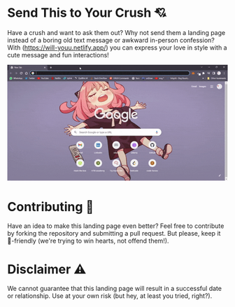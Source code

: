 # Send This to Your Crush 💘

Have a crush and want to ask them out? Why not send them a landing page instead of a boring old text message or awkward in-person confession? With (https://will-youu.netlify.app/) you can express your love in style with a cute message and fun interactions!

<div align="center">
  <img src="demo.gif" alt="demo">
 </div>

# Contributing 🤝

Have an idea to make this landing page even better? Feel free to contribute by forking the repository and submitting a pull request. But please, keep it 💖-friendly (we're trying to win hearts, not offend them!).

# Disclaimer ⚠️

We cannot guarantee that this landing page will result in a successful date or relationship. Use at your own risk (but hey, at least you tried, right?).
